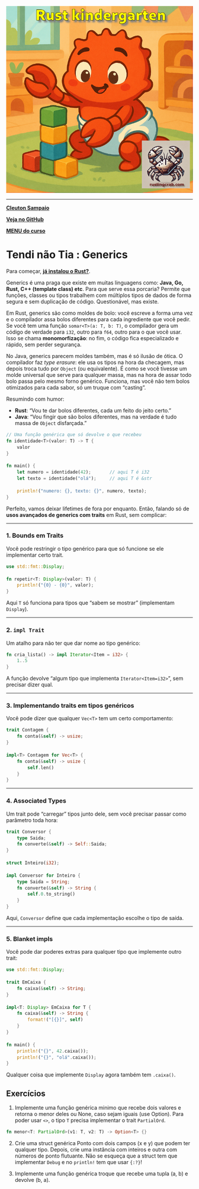 <img src="../../logo.png" heigth=300>

---

[**Cleuton Sampaio**](https://linkedin.com/in/cleutonsampaio)

[**Veja no GitHub**](https://https://github.com/cleuton/rustingcrab/tree/main/rustkindergarten)

[**MENU do curso**](../../README.md)

# Tendi não Tia : Generics

Para começar, [**já instalou o Rust?**](https://www.mycompiler.io/pt/new/rust).

Generics é uma praga que existe em muitas linguagens como: **Java, Go, Rust, C++ (template class) etc**. Para que serve essa porcaria? Permite que funções, classes ou tipos trabalhem com múltiplos tipos de dados de forma segura e sem duplicação de código. Questionável, mas existe. 

Em Rust, generics são como moldes de bolo: você escreve a forma uma vez e o compilador assa bolos diferentes para cada ingrediente que você pedir. Se você tem uma função `somar<T>(a: T, b: T)`, o compilador gera um código de verdade para `i32`, outro para `f64`, outro para o que você usar. Isso se chama **monomorfização**: no fim, o código fica especializado e rápido, sem perder segurança.

No Java, generics parecem moldes também, mas é só ilusão de ótica. O compilador faz *type erasure*: ele usa os tipos na hora da checagem, mas depois troca tudo por `Object` (ou equivalente). É como se você tivesse um molde universal que serve para qualquer massa, mas na hora de assar todo bolo passa pelo mesmo forno genérico. Funciona, mas você não tem bolos otimizados para cada sabor, só um truque com “casting”.

Resumindo com humor:

* **Rust**: “Vou te dar bolos diferentes, cada um feito do jeito certo.”
* **Java**: “Vou fingir que são bolos diferentes, mas na verdade é tudo massa de `Object` disfarçada.”

```rust
// Uma função genérica que só devolve o que recebeu
fn identidade<T>(valor: T) -> T {
    valor
}

fn main() {
    let numero = identidade(42);       // aqui T é i32
    let texto = identidade("olá");     // aqui T é &str

    println!("numero: {}, texto: {}", numero, texto);
}
```

Perfeito, vamos deixar lifetimes de fora por enquanto.
Então, falando só de **usos avançados de generics com traits** em Rust, sem complicar:

---

### 1. Bounds em Traits

Você pode restringir o tipo genérico para que só funcione se ele implementar certo trait.

```rust
use std::fmt::Display;

fn repetir<T: Display>(valor: T) {
    println!("{0} - {0}", valor);
}
```

Aqui `T` só funciona para tipos que “sabem se mostrar” (implementam `Display`).

---

### 2. `impl Trait`

Um atalho para não ter que dar nome ao tipo genérico:

```rust
fn cria_lista() -> impl Iterator<Item = i32> {
    1..5
}
```

A função devolve “algum tipo que implementa `Iterator<Item=i32>`”, sem precisar dizer qual.

---

### 3. Implementando traits em tipos genéricos

Você pode dizer que qualquer `Vec<T>` tem um certo comportamento:

```rust
trait Contagem {
    fn conta(&self) -> usize;
}

impl<T> Contagem for Vec<T> {
    fn conta(&self) -> usize {
        self.len()
    }
}
```

---

### 4. Associated Types

Um trait pode “carregar” tipos junto dele, sem você precisar passar como parâmetro toda hora:

```rust
trait Conversor {
    type Saida;
    fn converte(&self) -> Self::Saida;
}

struct Inteiro(i32);

impl Conversor for Inteiro {
    type Saida = String;
    fn converte(&self) -> String {
        self.0.to_string()
    }
}
```

Aqui, `Conversor` define que cada implementação escolhe o tipo de saída.

---

### 5. Blanket impls

Você pode dar poderes extras para qualquer tipo que implemente outro trait:

```rust
use std::fmt::Display;

trait EmCaixa {
    fn caixa(&self) -> String;
}

impl<T: Display> EmCaixa for T {
    fn caixa(&self) -> String {
        format!("[{}]", self)
    }
}

fn main() {
    println!("{}", 42.caixa());
    println!("{}", "olá".caixa());
}
```

Qualquer coisa que implemente `Display` agora também tem `.caixa()`.


## Exercícios

1) Implemente uma função genérica minimo que recebe dois valores e retorna o menor deles ou None, caso sejam iguais (use Option). Para poder usar `<>`, o tipo `T` precisa implementar o trait `PartialOrd`.

```rust
fn menor<T: PartialOrd>(v1: T, v2: T) -> Option<T> {}
```

2) Crie uma struct genérica Ponto com dois campos (x e y) que podem ter qualquer tipo. Depois, crie uma instância com inteiros e outra com números de ponto flutuante. Não se esqueça que a struct tem que implementar `Debug` e no `println!` tem que usar `{:?}`!

3) Implemente uma função genérica troque que recebe uma tupla (a, b) e devolve (b, a).
